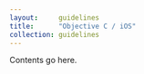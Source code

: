```yaml
---
layout:     guidelines
title:      "Objective C / iOS"
collection: guidelines
---
```



Contents go here.


